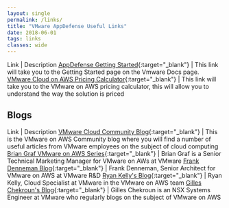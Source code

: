 ```yaml
---
layout: single
permalink: /links/
title: "VMware AppDefense Useful Links"
date: 2018-06-01
tags: links
classes: wide
---
```


Link | Description
[AppDefense Getting Started](https://docs.vmware.com/en/VMware-AppDefense/services/appdefense-getting-started/GUID-1EE525C8-04EB-40CE-A10A-AE24B00B746D.html){:target="_blank"} | This link will take you to the Getting Started page on the Vmware Docs page. 
[VMware Cloud on AWS Pricing Calculator](https://cloud.vmware.com/vmc-aws-pricing){:target="_blank"} | This link will take you to the VMware on AWS pricing calculator, this will allow you to understand the way the solution is priced

## Blogs

Link | Description
[VMware Cloud Community Blog](https://cloud.vmware.com/community/){:target="_blank"} | This is the VMware on AWS Community blog where you will find a number of useful articles from VMware employees on the subject of cloud computing
[Brian Graf VMware on AWS Series](https://www.brianjgraf.com/category/vmc/){:target="_blank"} | Brian Graf is a Senior Technical Marketing Manager for VMware on AWs at VMware
[Frank Denneman Blog](http://frankdenneman.nl/){:target="_blank"} | Frank Denneman, Senior Architect for VMware on AWS at VMware R&D
[Ryan Kelly's Blog](http://www.vmtocloud.com/){:target="_blank"} | Ryan Kelly, Cloud Specialist at VMware in the VMware on AWS team
[Gilles Chekroun's Blog](http://www.gilles.cloud/){:target="_blank"} | Gilles Chekroun is an NSX Systems Engineer at VMware who regularly blogs on the subject of VMware on AWS
